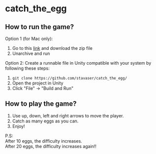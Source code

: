 # catch_the_egg

## How to run the game?

Option 1 (for Mac only):
1. Go to this [link](https://drive.google.com/file/d/1BfZshb8kFFPWk6h2KdbBop0xs8XYuIHF/view?usp=sharing) and download the zip file
2. Unarchive and run

Option 2:
Create a runnable file in Unity compatible with your system by following these steps:
1. `git clone https://github.com/stavaser/catch_the_egg/`
2. Open the project in Unity
3. Click "File" -> "Build and Run"

## How to play the game?

1. Use up, down, left and right arrows to move the player.
2. Catch as many eggs as you can.
3. Enjoy!

P.S:  
After 10 eggs, the difficulty increases.  
After 20 eggs, the difficulty increases again!!  


